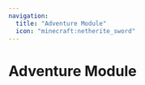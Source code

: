 ```yaml
---
navigation:
  title: "Adventure Module"
  icon: "minecraft:netherite_sword"
---
```


# Adventure Module

<SubPages />